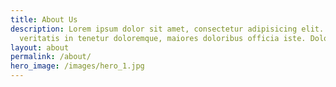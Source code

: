 ```yaml
---
title: About Us
description: Lorem ipsum dolor sit amet, consectetur adipisicing elit. Soluta
  veritatis in tenetur doloremque, maiores doloribus officia iste. Dolores.
layout: about
permalink: /about/
hero_image: /images/hero_1.jpg
---
```


